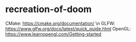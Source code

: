 # recreation-of-doom
CMake: https://cmake.org/documentation/ \n
GLFW: https://www.glfw.org/docs/latest/quick_guide.html
OpenGL: https://www.learnopengl.com/Getting-started

